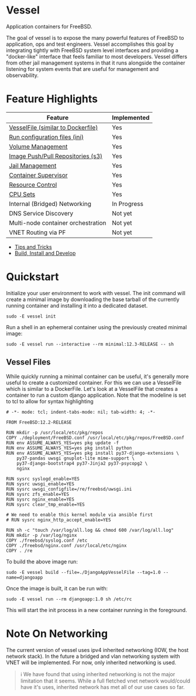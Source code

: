 # Vessel
Application containers for FreeBSD.

The goal of vessel is to expose the many powerful features of FreeBSD to application, ops and test engineers.  Vessel accomplishes this goal by integrating tightly with FreeBSD system level interfaces and providing a "docker-like" interface that feels familiar to most developers.  Vessel differs from other jail management systems in that it runs alongside the container listening for system events that are useful for management and observability.

# Feature Highlights

|Feature                                                                            | Implemented|
|-----------------------------------------------------------------------------------|------------|
| [VesselFile (similar to Dockerfile)](docs/ImageCreation.md)                       | Yes        |
| [Run configuration files (ini)](docs/RunningContainer.md#runtime-file)            | Yes        |
| [Volume Management](docs/RunningContainer.md#volumes-and-datasets)                | Yes        |
| [Image Push/Pull Repositories (s3)](docs/ImageCreation.md#impage-publish-and-pull)| Yes        |
| [Jail Management](docs/RunningContainer.md#jail-management)                       | Yes        |
| [Container Supervisor](docs/Supervisor.md)                                        | Yes        |
| [Resource Control](docs/ResourceControl.md)                                       | Yes        |
| [CPU Sets](docs/RunningContainer.md#cpu-sets)                                     | Yes        |
| Internal (Bridged) Networking                                                     | In Progress|
| DNS Service Discovery                                                             | Not yet    |
| Multi-node container orchestration                                                | Not yet    |
| VNET Routing via PF                                                               | Not yet    |

* [Tips and Tricks](docs/ExamplesTipsAndTricks.md)
* [Build, Install and Develop](docs/BuildAndInstall.md)

# Quickstart

Initialize your user environment to work with vessel.  The init command will create a minimal image by downloading the base tarball of the currently running container and installing it into a dedicated dataset.

`sudo -E vessel init`

Run a shell in an ephemeral container using the previously created minimal image:

`sudo -E vessel run --interactive --rm minimal:12.3-RELEASE -- sh`

## Vessel Files

While quickly running a minimal container can be useful, it's generally more useful to create a customized container.  For this we can use a VesselFile which is similar to a DockerFile.  Let's look at a VesselFile that creates a container to run a custom django application.  Note that the modeline is set to tcl to allow for syntax highlighting

```
# -*- mode: tcl; indent-tabs-mode: nil; tab-width: 4; -*-

FROM FreeBSD:12.2-RELEASE

RUN mkdir -p /usr/local/etc/pkg/repos
COPY ./deployment/FreeBSD.conf /usr/local/etc/pkg/repos/FreeBSD.conf
RUN env ASSUME_ALWAYS_YES=yes pkg update -f
RUN env ASSUME_ALWAYS_YES=yes pkg install python
RUN env ASSUME_ALWAYS_YES=yes pkg install py37-django-extensions \
    py37-pandas uwsgi gnuplot-lite mime-support \
    py37-django-bootstrap4 py37-Jinja2 py37-psycopg2 \
    nginx

RUN sysrc syslogd_enable=YES
RUN sysrc uwsgi_enable=YES
RUN sysrc uwsgi_configfile=/re/freebsd/uwsgi.ini
RUN sysrc zfs_enable=YES
RUN sysrc nginx_enable=YES
RUN sysrc clear_tmp_enable=YES 

# We need to enable this kernel module via ansible first
# RUN sysrc nginx_http_accept_enable=YES

RUN sh -c "touch /var/log/all.log && chmod 600 /var/log/all.log"
RUN mkdir -p /var/log/nginx
COPY ./freebsd/syslog.conf /etc
COPY ./freebsd/nginx.conf /usr/local/etc/nginx
COPY . /re

```

To build the above image run:

`sudo -E vessel build --file=./DjangoAppVesselFile --tag=1.0 --name=djangoapp`

Once the image is built, it can be run with:

`sudo -E vessel run --rm djangoapp:1.0 sh /etc/rc`

This will start the init process in a new container running in the foreground.  

# Note On Networking

The current version of vessel uses ipv4 inherited networking (IOW, the host network stack).  In the future a bridged and vlan networking system with VNET will be implemented.  For now, only inherited networking is used.  

> ℹ️ We have found that using inherited networking is not the major limitation that it seems.  While a full fletched vnet network would/could have it's uses, inherited network has met all of our use cases so far.

